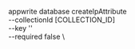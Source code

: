 appwrite database createIpAttribute \
        --collectionId [COLLECTION_ID] \
        --key '' \
        --required false \


